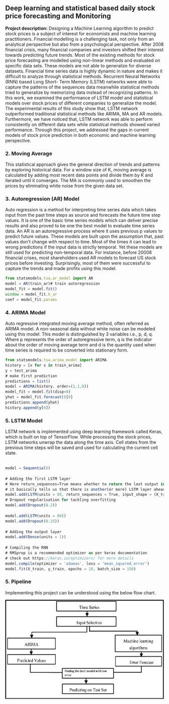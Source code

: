 ## Deep learning and statistical based daily stock price forecasting and Monitoring

**Project description:** Designing a Machine Learning algorithm to predict stock prices is a subject of interest for economists and machine learning practitioners. Financial modelling is a challenging task, not only from an analytical perspective but also from a psychological perspective. After 2008 financial crisis, many financial companies and investors shifted their interest towards predicting future trends. Most of the existing methods for stock price forecasting are modelled using non-linear methods and evaluated on specific data sets. These models are not able to generalize for diverse datasets. Financial time series data is highly dynamic in nature and makes it difficult to analyze through statistical methods. Recurrent Neural Networks (RNN) based Long Short- Term Memory (LSTM) networks were able to capture the patterns of the sequences data meanwhile statistical methods tried to generalize by memorizing data instead of recognizing patterns. In this work, we examined the performance of LSTM model and statistical models over stock prices of different companies to generalize the model. The experimental results of this study show that, LSTM network outperformed traditional statistical methods like ARIMA, MA and AR models. Furthermore, we have noticed that, LSTM network was able to perform consistently on different data sets while statistical methods showed varied performance. Through this project, we addressed the gaps in current models of stock price prediction in both economic and machine learning perspective.



### 2. Moving Average
This statistical approach gives the general direction of trends and patterns by exploring historical data. For a window size of K, moving average is calculated by adding most recent data points and divide them by K and iterated until it converges. The MA is commonly used to smoothen the prices by eliminating white noise from the given data set.

### 3. Autoregression (AR) Model 
Auto regression is a method for interpreting time series data which takes input from the past time steps as source and forecasts the future time step values. It is one of the basic time series models which can deliver precise results and also proved to be one the best model to evaluate time series data. An AR is an autoregressive process where it uses previous p values to predict future values. These models are built upon the assumption that, past values don’t change with respect to time. Most of the times it can lead to wrong predictions if the input data is strictly temporal. Yet these models are still used for predicting non-temporal data. For instance, before 20008 financial crises, most shareholders used AR models to forecast US stock prices before investing. Surprisingly, most of them were successful to capture the trends and made profits using this model. 

```javascript
from statsmodels.tsa.ar_model import AR
model = AR(train_ar)# train autoregression
model_fit = model.fit()
window = model_fit.k_ar
coef = model_fit.params
```
### 4. ARIMA Model
Auto regressive integrated moving average method, often referred as ARIMA model. A non-seasonal data without white noise can be modeled using this model. This model is distinguished by 3 variables i.e., p, d, q. Where p represents the order of autoregressive term, q is the indicator about the order of moving average term and d is the quantity used when time series is required to be converted into stationary form.

```javascript
from statsmodels.tsa.arima_model import ARIMA
history = [x for x in train_arima]
y = test_arima
# make first prediction
predictions = list()
model = ARIMA(history, order=(1,1,0))
model_fit = model.fit(disp=0)
yhat = model_fit.forecast()[0]
predictions.append(yhat)
history.append(y[0])
```
### 5. LSTM Model
LSTM network is implemented using deep learning framework called Keras, which is built on top of TensorFlow. While processing the stock prices, LSTM networks unwrap the data along the time axis. Cell states from the previous time steps will be saved and used for calculating the current cell state.

```javascript

model = Sequential()

# Adding the first LSTM layer 
# Here return_sequences=True means whether to return the last output in the output sequence, or the full sequence.
# it basically tells us that there is another(or more) LSTM layer ahead in the network.
model.add(LSTM(units = 80, return_sequences = True, input_shape = (X_train.shape[1], 1)))
# Dropout regularisation for tackling overfitting
model.add(Dropout(0.2))

model.add(LSTM(units = 80))
model.add(Dropout(0.25))

# Adding the output layer
model.add(Dense(units = 1))

# Compiling the RNN
# RMSprop is a recommended optimizer as per keras documentation
# check out https://keras.io/optimizers/ for more details
model.compile(optimizer = 'adamax', loss = 'mean_squared_error')
model.fit(X_train, y_train, epochs = 10, batch_size = 150)
```

### 5. Pipeline
Implementing this project can be understood using the below flow chart. 

<img src="images/pipeline.png?raw=true"/>
